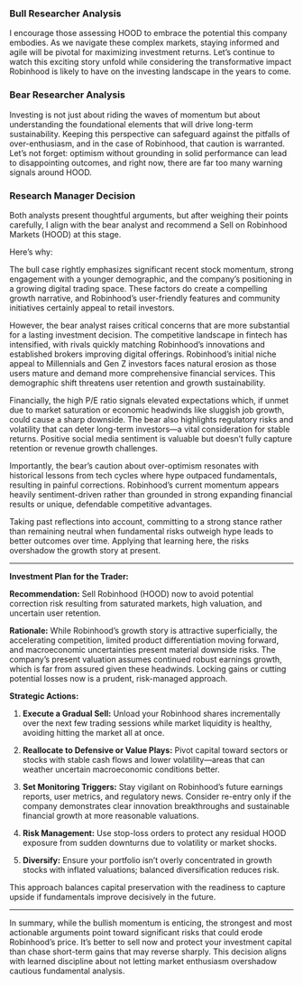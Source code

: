 ### Bull Researcher Analysis
I encourage those assessing HOOD to embrace the potential this company embodies. As we navigate these complex markets, staying informed and agile will be pivotal for maximizing investment returns. Let’s continue to watch this exciting story unfold while considering the transformative impact Robinhood is likely to have on the investing landscape in the years to come.

### Bear Researcher Analysis
Investing is not just about riding the waves of momentum but about understanding the foundational elements that will drive long-term sustainability. Keeping this perspective can safeguard against the pitfalls of over-enthusiasm, and in the case of Robinhood, that caution is warranted. Let’s not forget: optimism without grounding in solid performance can lead to disappointing outcomes, and right now, there are far too many warning signals around HOOD. 

### Research Manager Decision
Both analysts present thoughtful arguments, but after weighing their points carefully, I align with the bear analyst and recommend a Sell on Robinhood Markets (HOOD) at this stage.

Here’s why:

The bull case rightly emphasizes significant recent stock momentum, strong engagement with a younger demographic, and the company’s positioning in a growing digital trading space. These factors do create a compelling growth narrative, and Robinhood’s user-friendly features and community initiatives certainly appeal to retail investors.

However, the bear analyst raises critical concerns that are more substantial for a lasting investment decision. The competitive landscape in fintech has intensified, with rivals quickly matching Robinhood’s innovations and established brokers improving digital offerings. Robinhood’s initial niche appeal to Millennials and Gen Z investors faces natural erosion as those users mature and demand more comprehensive financial services. This demographic shift threatens user retention and growth sustainability.

Financially, the high P/E ratio signals elevated expectations which, if unmet due to market saturation or economic headwinds like sluggish job growth, could cause a sharp downside. The bear also highlights regulatory risks and volatility that can deter long-term investors—a vital consideration for stable returns. Positive social media sentiment is valuable but doesn’t fully capture retention or revenue growth challenges.

Importantly, the bear’s caution about over-optimism resonates with historical lessons from tech cycles where hype outpaced fundamentals, resulting in painful corrections. Robinhood’s current momentum appears heavily sentiment-driven rather than grounded in strong expanding financial results or unique, defendable competitive advantages.

Taking past reflections into account, committing to a strong stance rather than remaining neutral when fundamental risks outweigh hype leads to better outcomes over time. Applying that learning here, the risks overshadow the growth story at present.

---

**Investment Plan for the Trader:**

**Recommendation:** Sell Robinhood (HOOD) now to avoid potential correction risk resulting from saturated markets, high valuation, and uncertain user retention.

**Rationale:** While Robinhood’s growth story is attractive superficially, the accelerating competition, limited product differentiation moving forward, and macroeconomic uncertainties present material downside risks. The company’s present valuation assumes continued robust earnings growth, which is far from assured given these headwinds. Locking gains or cutting potential losses now is a prudent, risk-managed approach.

**Strategic Actions:**

1. **Execute a Gradual Sell:** Unload your Robinhood shares incrementally over the next few trading sessions while market liquidity is healthy, avoiding hitting the market all at once.

2. **Reallocate to Defensive or Value Plays:** Pivot capital toward sectors or stocks with stable cash flows and lower volatility—areas that can weather uncertain macroeconomic conditions better.

3. **Set Monitoring Triggers:** Stay vigilant on Robinhood’s future earnings reports, user metrics, and regulatory news. Consider re-entry only if the company demonstrates clear innovation breakthroughs and sustainable financial growth at more reasonable valuations.

4. **Risk Management:** Use stop-loss orders to protect any residual HOOD exposure from sudden downturns due to volatility or market shocks.

5. **Diversify:** Ensure your portfolio isn’t overly concentrated in growth stocks with inflated valuations; balanced diversification reduces risk.

This approach balances capital preservation with the readiness to capture upside if fundamentals improve decisively in the future.

---

In summary, while the bullish momentum is enticing, the strongest and most actionable arguments point toward significant risks that could erode Robinhood’s price. It’s better to sell now and protect your investment capital than chase short-term gains that may reverse sharply. This decision aligns with learned discipline about not letting market enthusiasm overshadow cautious fundamental analysis.